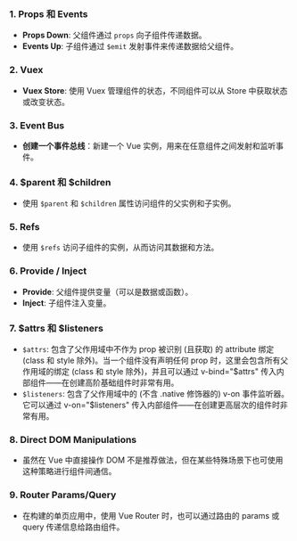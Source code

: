### 1. **Props 和 Events**
   
- **Props Down**: 父组件通过 `props` 向子组件传递数据。
- **Events Up**: 子组件通过 `$emit` 发射事件来传递数据给父组件。




### 2. **Vuex**
   
- **Vuex Store**: 使用 Vuex 管理组件的状态，不同组件可以从 Store 中获取状态或改变状态。

### 3. **Event Bus**
   
- **创建一个事件总线**：新建一个 Vue 实例，用来在任意组件之间发射和监听事件。
   
### 4. **$parent 和 $children**

- 使用 `$parent` 和 `$children` 属性访问组件的父实例和子实例。
  
### 5. **Refs**
   
- 使用 `$refs` 访问子组件的实例，从而访问其数据和方法。

### 6. **Provide / Inject**
   
- **Provide**: 父组件提供变量（可以是数据或函数）。
- **Inject**: 子组件注入变量。

### 7. **$attrs 和 $listeners**
   
- `$attrs`: 包含了父作用域中不作为 prop 被识别 (且获取) 的 attribute 绑定 (class 和 style 除外)。当一个组件没有声明任何 prop 时，这里会包含所有父作用域的绑定 (class 和 style 除外)，并且可以通过 v-bind="$attrs" 传入内部组件——在创建高阶基础组件时非常有用。
- `$listeners`: 包含了父作用域中的 (不含 .native 修饰器的) v-on 事件监听器。它可以通过 v-on="$listeners" 传入内部组件——在创建更高层次的组件时非常有用。

### 8. **Direct DOM Manipulations**

- 虽然在 Vue 中直接操作 DOM 不是推荐做法，但在某些特殊场景下也可使用这种策略进行组件间通信。

### 9. **Router Params/Query**

- 在构建的单页应用中，使用 Vue Router 时，也可以通过路由的 params 或 query 传递信息给路由组件。